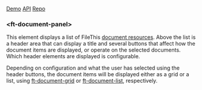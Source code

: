 [Demo](https://filethis.github.io/ft-document-panel/components/ft-document-panel/demo/)    [API](https://filethis.github.io/ft-document-panel/components/ft-document-panel/)    [Repo](https://github.com/filethis/ft-document-panel)

### \<ft-document-panel\>

This element displays a list of FileThis [document resources](https://filethis.com/developers/doc/index.html#/document). Above the list is a header area that can display a title and several buttons that affect how the document items are displayed, or operate on the selected documents. Which header elements are displayed is configurable.

Depending on configuration and what the user has selected using the header buttons, the document items will be displayed either as a grid or a list, using [ft-document-grid](https://github.com/filethis/ft-document-grid) or [ft-document-list](https://github.com/filethis/ft-document-list), respectively.
